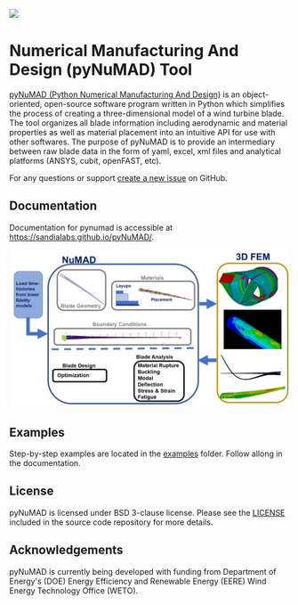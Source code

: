 ![](docs/source/_static/images/NuMAD-header.png) 
# Numerical Manufacturing And Design (pyNuMAD) Tool 
[pyNuMAD (Python Numerical Manufacturing And Design)](https://github.com/sandialabs/pyNuMAD) is an object-oriented, open-source software program written in Python which simplifies the process of creating a three-dimensional model of a wind turbine blade. The tool organizes all blade information including aerodynamic and material properties as well as material placement into an
intuitive API for use with other softwares. The purpose of pyNuMAD is to provide an intermediary between raw blade data in the form of yaml, excel, xml files and analytical platforms
(ANSYS, cubit, openFAST, etc).

For any questions or support [create a new issue](https://github.com/sandialabs/pyNuMAD/issues/new) on GitHub.

## Documentation
Documentation for pynumad is accessible at https://sandialabs.github.io/pyNuMAD/.

![](docs/_static/images/NuMADoverview.png)

## Examples

Step-by-step examples are located in the [examples](XXX) folder. Follow allong in the documentation.

## License

pyNuMAD is licensed under BSD 3-clause license. Please see the
[LICENSE](https://github.com/sandialabs/pyNuMAD/blob/main/LICENSE) included in
the source code repository for more details.

## Acknowledgements 

pyNuMAD is currently being developed with funding from Department of Energy's
(DOE) Energy Efficiency and Renewable Energy (EERE) Wind Energy Technology Office (WETO). 
